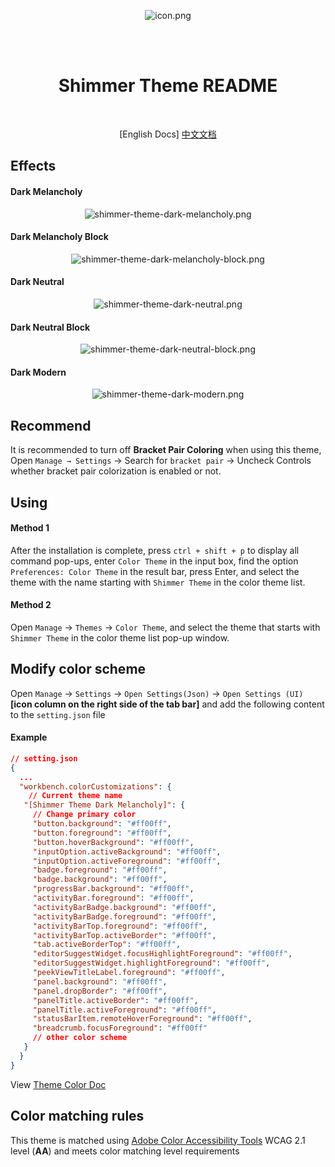 <br/> <br/>

<div align="center">

![icon.png](https://i.postimg.cc/13dVCSNm/icon.png)

<br/> <br/>

  <h1>Shimmer Theme README</h1>
  <br/>

[English Docs]
[中文文档](https://github.com/tenianon/shimmer-theme/blob/main/README_zh-cn.md)

</div>

## Effects

#### Dark Melancholy

<div align="center">

![shimmer-theme-dark-melancholy.png](https://i.postimg.cc/dqzyyc3z/shimmer-theme-dark-melancholy.png)

</div>

#### Dark Melancholy Block

<div align="center">

![shimmer-theme-dark-melancholy-block.png](https://i.postimg.cc/D7wLVcRY/shimmer-theme-dark-melancholy-block.png)

</div>

#### Dark Neutral

<div align="center">

![shimmer-theme-dark-neutral.png](https://i.postimg.cc/Q81WgYWV/shimmer-theme-dark-neutral.png)

</div>

#### Dark Neutral Block

<div align="center">

![shimmer-theme-dark-neutral-block.png](https://i.postimg.cc/yVJRx81m/shimmer-theme-dark-neutral-block.png)

</div>

#### Dark Modern

<div align="center">

![shimmer-theme-dark-modern.png](https://i.postimg.cc/BJ7DJK0Z/shimmer-theme-dark-modern.png)

</div>

## Recommend

It is recommended to turn off **Bracket Pair Coloring** when using this theme, Open `Manage → Settings` → Search for `bracket pair` → Uncheck Controls whether bracket pair colorization is enabled or not.

## Using

#### Method 1

After the installation is complete, press `ctrl + shift + p` to display all command pop-ups, enter `Color Theme` in the input box, find the option `Preferences: Color Theme` in the result bar, press Enter, and select the theme with the name starting with `Shimmer Theme` in the color theme list.

#### Method 2

Open `Manage` -> `Themes` -> `Color Theme`, and select the theme that starts with `Shimmer Theme` in the color theme list pop-up window.

## Modify color scheme

Open `Manage` -> `Settings` -> `Open Settings(Json)` -> `Open Settings (UI)` **[icon column on the right side of the tab bar]** and add the following content to the `setting.json` file

#### Example

```json
// setting.json
{
  ...
  "workbench.colorCustomizations": {
    // Current theme name
   "[Shimmer Theme Dark Melancholy]": {
     // Change primary color
     "button.background": "#ff00ff",
     "button.foreground": "#ff00ff",
     "button.hoverBackground": "#ff00ff",
     "inputOption.activeBackground": "#ff00ff",
     "inputOption.activeForeground": "#ff00ff",
     "badge.foreground": "#ff00ff",
     "badge.background": "#ff00ff",
     "progressBar.background": "#ff00ff",
     "activityBar.foreground": "#ff00ff",
     "activityBarBadge.background": "#ff00ff",
     "activityBarBadge.foreground": "#ff00ff",
     "activityBarTop.foreground": "#ff00ff",
     "activityBarTop.activeBorder": "#ff00ff",
     "tab.activeBorderTop": "#ff00ff",
     "editorSuggestWidget.focusHighlightForeground": "#ff00ff",
     "editorSuggestWidget.highlightForeground": "#ff00ff",
     "peekViewTitleLabel.foreground": "#ff00ff",
     "panel.background": "#ff00ff",
     "panel.dropBorder": "#ff00ff",
     "panelTitle.activeBorder": "#ff00ff",
     "panelTitle.activeForeground": "#ff00ff",
     "statusBarItem.remoteHoverForeground": "#ff00ff",
     "breadcrumb.focusForeground": "#ff00ff"
     // other color scheme
   }
  }
}
```

View [Theme Color Doc](https://code.visualstudio.com/api/references/theme-color)

## Color matching rules

This theme is matched using [Adobe Color Accessibility Tools](https://color.adobe.com/en/create/color-contrast-analyzer) WCAG 2.1 level (**AA**) and meets color matching level requirements

